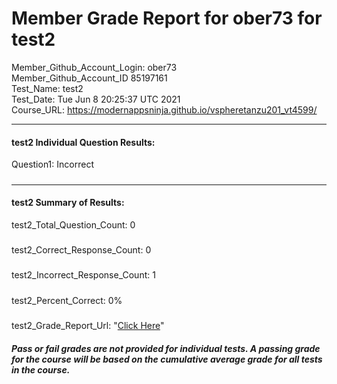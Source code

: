 # Member Grade Report for ober73 for test2  
   
Member_Github_Account_Login: ober73  
Member_Github_Account_ID 85197161  
Test_Name: test2  
Test_Date: Tue Jun  8 20:25:37 UTC 2021  
Course_URL: https://modernappsninja.github.io/vspheretanzu201_vt4599/  
   
---  
#### test2 Individual Question Results:  
Question1: Incorrect  
#####  
---  
#### test2 Summary of Results:  
test2_Total_Question_Count: 0  
#####  
test2_Correct_Response_Count: 0  
#####  
test2_Incorrect_Response_Count: 1  
#####  
test2_Percent_Correct: 0%  
#####  
test2_Grade_Report_Url: "[Click Here](https://github.com/modernappsninjas/ober73/blob/main/static/userdata/courses/vspheretanzu201_vt4599/grade_report.pr183.test2.md)"
##### Pass or fail grades are not provided for individual tests. A passing grade for the course will be based on the cumulative average grade for all tests in the course.  
